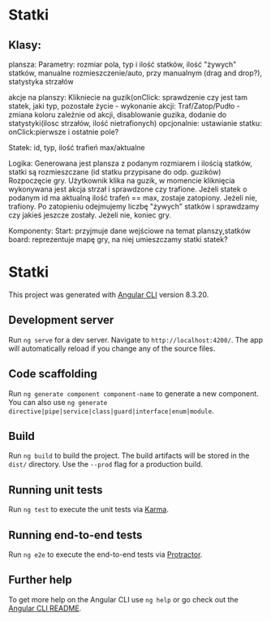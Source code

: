 # Statki

## Klasy:
plansza:
Parametry: rozmiar pola, typ i ilość statków, ilość "żywych" statków, manualne rozmieszczenie/auto,
	 przy manualnym (drag and drop?), statystyka strzałów

akcje na planszy: Klikniecie na guzik(onClick: sprawdzenie czy jest tam statek, jaki typ, pozostałe życie - wykonanie akcji:
	Traf/Zatop/Pudło - zmiana koloru zależnie od akcji, disablowanie guzika, dodanie do statystyki(ilosc strzałów, ilość nietrafionych)
 opcjonalnie: ustawianie statku: onClick:pierwsze i ostatnie pole?

Statek: id, typ, ilość trafień max/aktualne

Logika: Generowana jest plansza z podanym rozmiarem i ilością statków, statki są rozmieszczane (id statku przypisane do odp. guzików)
	Rozpoczęcie gry. Użytkownik klika na guzik, w momencie kliknięcia wykonywana jest akcja strzał i sprawdzone czy trafione.
	Jeżeli statek o podanym id ma aktualną ilość trafeń == max, zostaje zatopiony. Jeżeli nie, trafiony.
	Po zatopieniu odejmujemy liczbę "żywych" statków i sprawdzamy czy jakieś jeszcze zostały. Jeżeli nie, koniec gry.
	
Komponenty: Start: przyjmuje dane wejściowe na temat planszy,statków
            board: reprezentuje mapę gry, na niej umieszczamy statki
            statek?




# Statki

This project was generated with [Angular CLI](https://github.com/angular/angular-cli) version 8.3.20.

## Development server

Run `ng serve` for a dev server. Navigate to `http://localhost:4200/`. The app will automatically reload if you change any of the source files.

## Code scaffolding

Run `ng generate component component-name` to generate a new component. You can also use `ng generate directive|pipe|service|class|guard|interface|enum|module`.

## Build

Run `ng build` to build the project. The build artifacts will be stored in the `dist/` directory. Use the `--prod` flag for a production build.

## Running unit tests

Run `ng test` to execute the unit tests via [Karma](https://karma-runner.github.io).

## Running end-to-end tests

Run `ng e2e` to execute the end-to-end tests via [Protractor](http://www.protractortest.org/).

## Further help

To get more help on the Angular CLI use `ng help` or go check out the [Angular CLI README](https://github.com/angular/angular-cli/blob/master/README.md).
